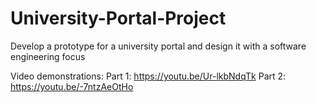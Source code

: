 # University-Portal-Project
Develop a prototype for a university portal and design it with a software engineering focus

Video demonstrations:
Part 1: https://youtu.be/Ur-lkbNdqTk
Part 2: https://youtu.be/-7ntzAeOtHo

